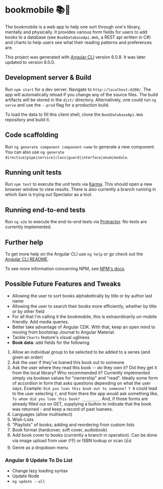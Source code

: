 # bookmobile 📚🚌

The bookmobile is a web app to help one sort through one's library, mentally and physically. It provides various form fields for users to add books to a database (see `BookDatabaseApi.Web`, a REST api written in C#) and charts to help users see what their reading patterns and preferences are.

This project was generated with [Angular CLI](https://github.com/angular/angular-cli) version 6.0.8. It was later updated to version 8.0.0.

## Development server & Build

Run `npm start` for a dev server. Navigate to `http://localhost:4200/`. The app will automatically reload if you change any of the source files. The build artifacts will be stored in the `dist/` directory. Alternatively, one could run `ng serve` and use the `--prod` flag for a production build.

To load the data to fill this client shell, clone the `BookDatabaseApi.Web` repository and build it.

## Code scaffolding

Run `ng generate component component-name` to generate a new component. You can also use `ng generate directive|pipe|service|class|guard|interface|enum|module`.

## Running unit tests

Run `npm test` to execute the unit tests via [Karma](https://karma-runner.github.io). This should open a new browser window to view results. There is also currently a branch running in which Sam is trying out Spectator as a tool.

## Running end-to-end tests

Run `ng e2e` to execute the end-to-end tests via [Protractor](http://www.protractortest.org/). No tests are currently implemented.

## Further help

To get more help on the Angular CLI use `ng help` or go check out the [Angular CLI README](https://github.com/angular/angular-cli/blob/master/README.md).

To see more information concerning NPM, see [NPM's docs](https://docs.npmjs.com/).

## Possible Future Features and Tweaks

- Allowing the user to sort books alphabetically by title or by author last name
- Allowing the user to search their books more efficiently, whether by title or by other field
- For all that I'm calling it the bookmobile, this is extraordinarily un-mobile friendly. Add media queries.
- Better take advantage of Angular CDK. With that, keep an open mind to moving from bootstrap Journal to Angular Material.
- Tackle `Charts` feature's visual ugliness
- **Book data**: add fields for the following:

 1. Allow an individual group to be selected to be added to a series (and given an order)
 2. Ask the user if they've loaned this book out to someone
 3. Ask the user where they read this book -- do they own it? Did they get it from the local library? Who recommended it? Currently implemented simply via boolean values for "ownership" and "read". Ideally some form of accordion in form that asks questions depending on what the user says. Example: `Did you loan this book out to someone? Y N` could lead to the user selecting `Y`, and from there the app would ask something like, `To whom did you loan this book? ________`. And, if those forms are already filled out on GET, supplying a button to indicate that the book was returned - and keep a record of past loanees.
 4. Languages (allow multiselect)
 5. Wish-Lists
 6. "Playlists" of books; adding and reordering from custom lists
 7. Book format (hardcover, soft cover, audiobook)
 8. Add book cover to books (currently a branch in operation). Can be done via image upload from user (👎) or ISBN lookup or scan (👍)
 9. Genre as a dropdown menu

### Angular 8 Update To Do List

- Change lazy loading syntax
- Update Node
- `ng update --all`
